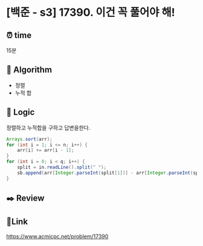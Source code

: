 # [백준 - s3] 17390. 이건 꼭 풀어야 해!

## ⏰ **time**

15분

## :pushpin: **Algorithm**

- 정렬
- 누적 합

## :round_pushpin: **Logic**
정렬하고 누적합을 구하고 답변을한다.

```java
Arrays.sort(arr);
for (int i = 1; i <= n; i++) {
	arr[i] += arr[i - 1];
}
for (int i = 0; i < q; i++) {
	split = in.readLine().split(" ");
	sb.append(arr[Integer.parseInt(split[1])] - arr[Integer.parseInt(split[0]) - 1] + "\n");
}

```

## :black_nib: **Review**


## 📡**Link**

https://www.acmicpc.net/problem/17390
